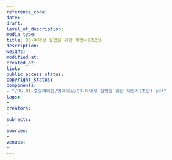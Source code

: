 ```yaml
---
reference_code: 
date: 
draft: 
level_of_description: 
media_type: 
title: 83-여대생 실업을 위한 제안서(초안)
description: 
weight: 
modified_at: 
created_at: 
link: 
public_access_status: 
copyright_status: 
components:
- "/RG-01-중앙여대협/연대미상/83-여대생 실업을 위한 제안서(초안).pdf"
tags:
- 
creators:
- 
subjects:
- 
sources:
- 
venues:
- 
---
```

